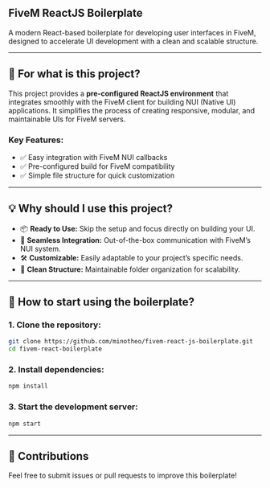 ## FiveM ReactJS Boilerplate

A modern React-based boilerplate for developing user interfaces in FiveM,
designed to accelerate UI development with a clean and scalable structure.

---

## 🚀 For what is this project?

This project provides a **pre-configured ReactJS environment** that integrates
smoothly with the FiveM client for building NUI (Native UI) applications. It simplifies the process of creating responsive, modular, and maintainable 
UIs for FiveM servers.

### Key Features:
- ✅ Easy integration with FiveM NUI callbacks
- ✅ Pre-configured build for FiveM compatibility
- ✅ Simple file structure for quick customization

---

## 💡 Why should I use this project?

- 📦 **Ready to Use:** Skip the setup and focus directly on building your UI.
- 🔗 **Seamless Integration:** Out-of-the-box communication with FiveM’s NUI system.
- 🛠️ **Customizable:** Easily adaptable to your project’s specific needs.
- 📁 **Clean Structure:** Maintainable folder organization for scalability.

---

## 🚀 How to start using the boilerplate?

### 1. Clone the repository:
```bash
git clone https://github.com/minotheo/fivem-react-js-boilerplate.git
cd fivem-react-boilerplate
```

### 2. Install dependencies:
```bash
npm install
```

### 3. Start the development server:
```bash
npm start
```

---

## 📣 Contributions

Feel free to submit issues or pull requests to improve this boilerplate!